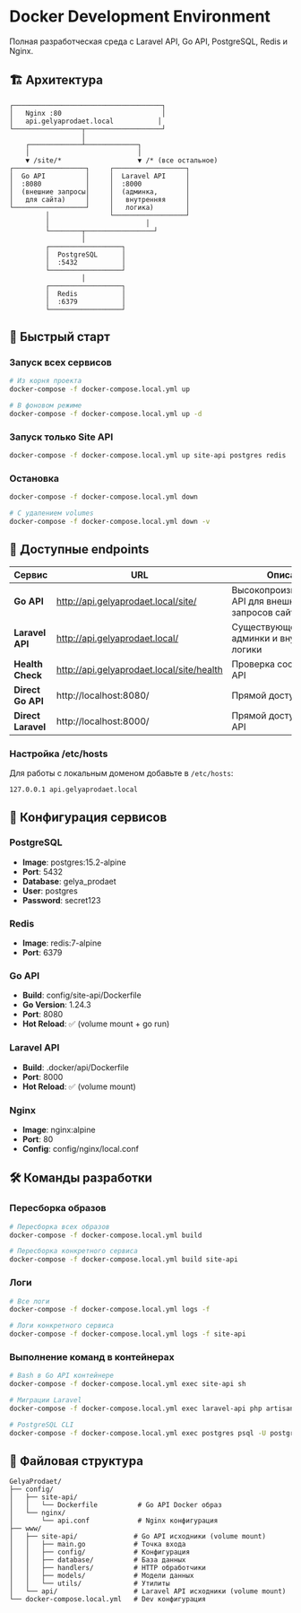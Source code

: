 # Docker Development Environment

Полная разработческая среда с Laravel API, Go API, PostgreSQL, Redis и Nginx.

## 🏗 Архитектура

```
┌─────────────────────────────────────┐
│   Nginx :80                         │
│   api.gelyaprodaet.local           │
└─────────────────┬───────────────────┘
                  │
    ┌─────────────┴─────────────┐
    │                           │
    ▼ /site/*                   ▼ /* (все остальное)
┌──────────────────┐     ┌──────────────────┐
│  Go API          │     │  Laravel API     │
│  :8080           │     │  :8000           │
│  (внешние запросы│     │  (админка,       │
│   для сайта)     │     │   внутренняя     │
└──────────────────┘     │   логика)        │
         │               └──────────────────┘
         │                        │
         └────────┬─────────────────┘
                  │
         ┌──────────────────┐
         │  PostgreSQL      │
         │  :5432           │
         └──────────────────┘
                  │
         ┌──────────────────┐
         │  Redis           │
         │  :6379           │
         └──────────────────┘
```

## 🚀 Быстрый старт

### Запуск всех сервисов
```bash
# Из корня проекта
docker-compose -f docker-compose.local.yml up

# В фоновом режиме
docker-compose -f docker-compose.local.yml up -d
```

### Запуск только Site API
```bash
docker-compose -f docker-compose.local.yml up site-api postgres redis
```

### Остановка
```bash
docker-compose -f docker-compose.local.yml down

# С удалением volumes
docker-compose -f docker-compose.local.yml down -v
```

## 📡 Доступные endpoints

| Сервис | URL | Описание |
|--------|-----|----------|
| **Go API** | http://api.gelyaprodaet.local/site/ | Высокопроизводительное API для внешних запросов сайта |
| **Laravel API** | http://api.gelyaprodaet.local/ | Существующее API для админки и внутренней логики |
| **Health Check** | http://api.gelyaprodaet.local/site/health | Проверка состояния Go API |
| **Direct Go API** | http://localhost:8080/ | Прямой доступ к Go API |
| **Direct Laravel** | http://localhost:8000/ | Прямой доступ к Laravel API |

### Настройка /etc/hosts
Для работы с локальным доменом добавьте в `/etc/hosts`:
```
127.0.0.1 api.gelyaprodaet.local
```

## 🔧 Конфигурация сервисов

### PostgreSQL
- **Image**: postgres:15.2-alpine
- **Port**: 5432
- **Database**: gelya_prodaet
- **User**: postgres
- **Password**: secret123

### Redis
- **Image**: redis:7-alpine
- **Port**: 6379

### Go API
- **Build**: config/site-api/Dockerfile
- **Go Version**: 1.24.3
- **Port**: 8080
- **Hot Reload**: ✅ (volume mount + go run)

### Laravel API
- **Build**: .docker/api/Dockerfile
- **Port**: 8000
- **Hot Reload**: ✅ (volume mount)

### Nginx
- **Image**: nginx:alpine
- **Port**: 80
- **Config**: config/nginx/local.conf

## 🛠 Команды разработки

### Пересборка образов
```bash
# Пересборка всех образов
docker-compose -f docker-compose.local.yml build

# Пересборка конкретного сервиса
docker-compose -f docker-compose.local.yml build site-api
```

### Логи
```bash
# Все логи
docker-compose -f docker-compose.local.yml logs -f

# Логи конкретного сервиса
docker-compose -f docker-compose.local.yml logs -f site-api
```

### Выполнение команд в контейнерах
```bash
# Bash в Go API контейнере
docker-compose -f docker-compose.local.yml exec site-api sh

# Миграции Laravel
docker-compose -f docker-compose.local.yml exec laravel-api php artisan migrate

# PostgreSQL CLI
docker-compose -f docker-compose.local.yml exec postgres psql -U postgres -d gelya_prodaet
```

## 📁 Файловая структура

```
GelyaProdaet/
├── config/
│   ├── site-api/
│   │   └── Dockerfile          # Go API Docker образ
│   └── nginx/
│       └── api.conf            # Nginx конфигурация
├── www/
│   ├── site-api/              # Go API исходники (volume mount)
│   │   ├── main.go            # Точка входа
│   │   ├── config/            # Конфигурация
│   │   ├── database/          # База данных
│   │   ├── handlers/          # HTTP обработчики
│   │   ├── models/            # Модели данных
│   │   └── utils/             # Утилиты
│   └── api/                   # Laravel API исходники (volume mount)
└── docker-compose.local.yml   # Dev конфигурация
```